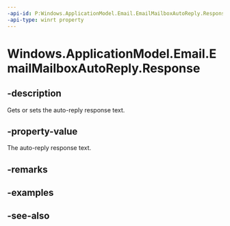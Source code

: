 ```yaml
---
-api-id: P:Windows.ApplicationModel.Email.EmailMailboxAutoReply.Response
-api-type: winrt property
---
```


<!-- Property syntax
public string Response { get;  set; }
-->

# Windows.ApplicationModel.Email.EmailMailboxAutoReply.Response

## -description
Gets or sets the auto-reply response text.

## -property-value
The auto-reply response text.

## -remarks

## -examples

## -see-also
